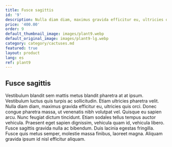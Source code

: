 ```yaml
---
title: Fusce sagittis
id: '9'
description: Nulla diam diam, maximus gravida efficitur eu, ultricies quis orci.
price: '400.00'
order: 9
default_thumbnail_image: images/plant9.webp
default_original_image: images/plant9-lg.webp
category: category/cactuses.md
featured: true
layout: product
lang: es
ref: plant9
---
```


## Fusce sagittis

Vestibulum blandit sem mattis metus blandit pharetra at at ipsum. Vestibulum luctus quis turpis ac sollicitudin. Etiam ultricies pharetra velit. Nulla diam diam, maximus gravida efficitur eu, ultricies quis orci. Donec congue pharetra massa, ut venenatis nibh volutpat vel. Quisque eu sapien arcu. Nunc feugiat dictum tincidunt. Etiam sodales tellus tempus auctor vehicula. Praesent eget sapien dignissim, vehicula quam id, vehicula libero. Fusce sagittis gravida nulla ac bibendum. Duis lacinia egestas fringilla. Fusce quis metus semper, molestie massa finibus, laoreet magna. Aliquam gravida ipsum id nisl efficitur aliquam.